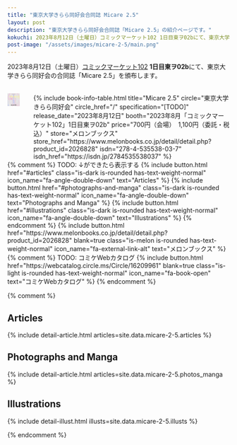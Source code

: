 ```yaml
---
title: "東京大学きらら同好会合同誌 Micare 2.5"
layout: post
description: "東京大学きらら同好会合同誌「Micare 2.5」の紹介ページです。"
kokuchi: 2023年8月12日（土曜日）コミックマーケット102 1日目東ヲ02bにて、東京大学きらら同好会の合同誌「Micare 2.5」を頒布します。
post-image: "/assets/images/micare-2-5/main.png"
---
```


2023年8月12日（土曜日）[コミックマーケット102](https://www.comiket.co.jp/info-a/C102/C102Notice1.html) **1日目東ヲ02b**にて、東京大学きらら同好会の合同誌「Micare 2.5」を頒布します。

<br>
<div class="columns is-centered is-multiline">
    <div class="column is-one-fifth-desktop is-one-third-tablet">
        <a href="/assets/images/micare-2-5/cover.png" data-lightbox="cover" data-lightbox-webp="/assets/images/micare-2-5/cover.webp">
            <picture>
                <source type="image/webp" srcset="/assets/images/micare-2-5/cover.webp">
                <img src="/assets/images/micare-2-5/cover.png" alt="Micare 2.5 表紙" style="width: 75%; max-width: 250px">
            </picture>
        </a>
    </div>
    <div class="column is-half">
        {% include book-info-table.html
           title="Micare 2.5"
           circle="東京大学きらら同好会"
           circle_href="/"
           specification="[TODO]"
           release_date="2023年8月12日"
           booth="2023年8月「コミックマーケット102」1日目東ヲ02b"
           price="700円（会場）　1,100円（委託・税込）"
           store="メロンブックス"
           store_href="https://www.melonbooks.co.jp/detail/detail.php?product_id=2026828"
           isdn="278-4-535538-03-7"
           isdn_href="https://isdn.jp/2784535538037" %}
    </div>
</div>

<div class="columns is-centered is-multiline">
    {% comment %}
    TODO: ↓ができたら表示する
    {% include button.html
       href="#articles"
       class="is-dark is-rounded has-text-weight-normal"
       icon_name="fa-angle-double-down"
       text="Articles" %}
    {% include button.html
       href="#photographs-and-manga"
       class="is-dark is-rounded has-text-weight-normal"
       icon_name="fa-angle-double-down"
       text="Photographs and Manga" %}
    {% include button.html
       href="#illustrations"
       class="is-dark is-rounded has-text-weight-normal"
       icon_name="fa-angle-double-down"
       text="Illustrations" %}
    {% endcomment %}
    {% include button.html
       href="https://www.melonbooks.co.jp/detail/detail.php?product_id=2026828"
       blank=true
       class="is-melon is-rounded has-text-weight-normal"
       icon_name="fa-external-link-alt"
       text="メロンブックス" %}
    {% comment %}
    TODO: コミケWebカタログ
    {% include button.html
       href="https://webcatalog.circle.ms/Circle/16209961"
       blank=true
       class="is-light is-rounded has-text-weight-normal"
       icon_name="fa-book-open"
       text="コミケWebカタログ" %}
    {% endcomment %}
</div>

{% comment %}

## Articles

{% include detail-article.html articles=site.data.micare-2-5.articles %}

## Photographs and Manga

{% include detail-article.html articles=site.data.micare-2-5.photos_manga %}

## Illustrations

{% include detail-illust.html illusts=site.data.micare-2-5.illusts %}

{% endcomment %}